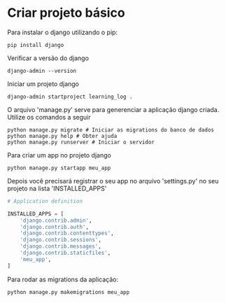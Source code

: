 # Criar projeto básico

Para instalar o django utilizando o pip:

```
pip install django
```

Verificar a versão do django

```
django-admin --version
```

Iniciar um projeto django

```
django-admin startproject learning_log .
```

O arquivo 'manage.py' serve para generenciar a aplicação django criada. Utilize os comandos
a seguir

```
python manage.py migrate # Iniciar as migrations do banco de dados
python manage.py help # Obter ajuda
python manage.py runserver # Iniciar o servidor
```

Para criar um app no projeto django

```
python manage.py startapp meu_app
```

Depois você precisará registrar o seu app no arquivo 'settings.py' no seu projeto na lista 'INSTALLED_APPS'

```py
# Application definition

INSTALLED_APPS = [
    'django.contrib.admin',
    'django.contrib.auth',
    'django.contrib.contenttypes',
    'django.contrib.sessions',
    'django.contrib.messages',
    'django.contrib.staticfiles',
    'meu_app',
]
```

Para rodar as migrations da aplicação:

```
python manage.py makemigrations meu_app
```
